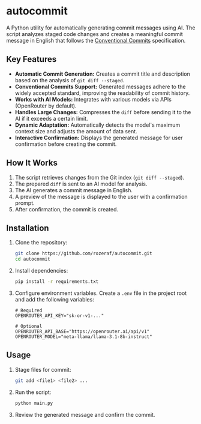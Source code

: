 # autocommit

A Python utility for automatically generating commit messages using AI. The script analyzes staged code changes and creates a meaningful commit message in English that follows the [Conventional Commits](https://www.conventionalcommits.org/) specification.

## Key Features

- **Automatic Commit Generation:** Creates a commit title and description based on the analysis of `git diff --staged`.
- **Conventional Commits Support:** Generated messages adhere to the widely accepted standard, improving the readability of commit history.
- **Works with AI Models:** Integrates with various models via APIs (OpenRouter by default).
- **Handles Large Changes:** Compresses the `diff` before sending it to the AI if it exceeds a certain limit.
- **Dynamic Adaptation:** Automatically detects the model's maximum context size and adjusts the amount of data sent.
- **Interactive Confirmation:** Displays the generated message for user confirmation before creating the commit.

## How It Works

1.  The script retrieves changes from the Git index (`git diff --staged`).
2.  The prepared `diff` is sent to an AI model for analysis.
3.  The AI generates a commit message in English.
4.  A preview of the message is displayed to the user with a confirmation prompt.
5.  After confirmation, the commit is created.

## Installation

1.  Clone the repository:
    ```bash
    git clone https://github.com/rozeraf/autocommit.git
    cd autocommit
    ```
2.  Install dependencies:
    ```bash
    pip install -r requirements.txt
    ```
3.  Configure environment variables. Create a `.env` file in the project root and add the following variables:
    ```env
    # Required
    OPENROUTER_API_KEY="sk-or-v1-..."

    # Optional
    OPENROUTER_API_BASE="https://openrouter.ai/api/v1"
    OPENROUTER_MODEL="meta-llama/llama-3.1-8b-instruct"
    ```

## Usage

1.  Stage files for commit:
    ```bash
    git add <file1> <file2> ...
    ```
2.  Run the script:
    ```bash
    python main.py
    ```
3.  Review the generated message and confirm the commit.
